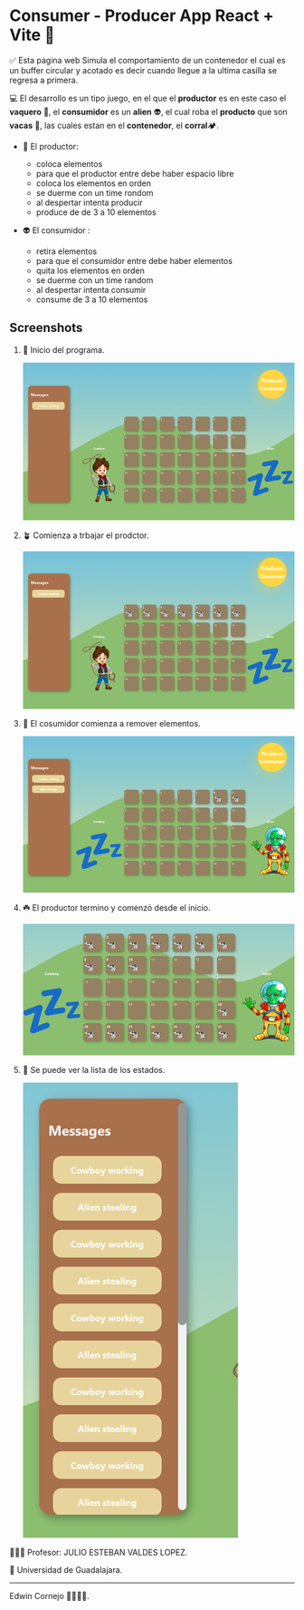 # Consumer - Producer App React + Vite 🍃

✅ Esta pagina web Simula  el comportamiento  de un contenedor el cual es un buffer circular y acotado  es decir cuando llegue a la ultima casilla se regresa a  primera.

💻 El desarrollo es un tipo juego, en el que el **productor** es en este caso el **vaquero** 🤠, el **consumidor** es un **alien** 👽, el cual roba el **producto** que son **vacas** 🐄, las cuales estan en el **contenedor**, el **corral**🏕️.

- 🤠 El productor:

	- coloca elementos 
	- para que el productor entre debe haber espacio libre 
	- coloca los elementos en orden 
	- se duerme con un time rondom 
	- al despertar intenta producir 
	- produce de de 3 a 10 elementos 

 - 👽 El consumidor :

	- retira elementos 
	- para que el consumidor entre debe haber elementos  
	- quita los elementos en orden 
	- se duerme con un time random 
	- al despertar intenta consumir
	- consume de 3 a 10 elementos 

## Screenshots

1. 🌱 Inicio del programa.

    ![inicio](./src/assets/Imagen1.png)

2. 🪴 Comienza a trbajar el prodctor.

    ![productor](./src/assets/Imagen2.png)

3. 🌿 El cosumidor comienza a remover elementos.

    ![consumidor](./src/assets/Imagen3.png)

4. ☘️ El productor termino y comenzó desde el inicio.

    ![fin](./src/assets/Imagen4.png)

5. 🍃 Se puede ver la lista de los estados.

    ![fin](./src/assets/Imagen5.png)


🧑🏻‍🏫 Profesor: 
JULIO ESTEBAN VALDES LOPEZ.

🏫 Universidad de Guadalajara.

--------------------------------------------------

Edwin Cornejo 👨🏻‍💻💚.